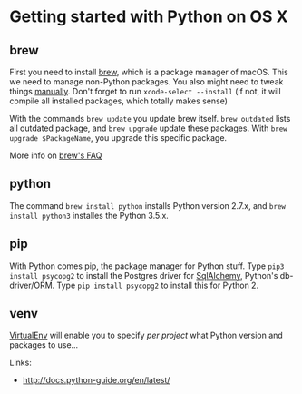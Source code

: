 Getting started with Python on OS X
===================================

brew 
----

First you need to install [brew][], which is a package manager of macOS. This we need to manage non-Python packages. You also might need to tweak things [manually][doingItRight]. Don't forget to run `xcode-select --install` (if not, it will compile all installed packages, which totally makes sense) 

With the commands `brew update` you update brew itself. `brew outdated` lists all outdated package, 
and `brew upgrade` update these packages. With `brew upgrade $PackageName`, you upgrade this 
specific package.

More info on [brew's FAQ][brewFaq]


python
------

The command `brew install python` installs Python version 2.7.x, and `brew install python3` installes the Python 3.5.x.


pip
---

With Python comes pip, the package manager for Python stuff. Type `pip3 install psycopg2` to install the Postgres driver 
for [SqlAlchemy][], Python's db-driver/ORM. Type `pip install psycopg2` to install this for Python 2.


venv
----
[VirtualEnv](venv) will enable you to specify *per project* what Python version and packages to use... 



[brew]: http://brew.sh
[doingItRight]: http://docs.python-guide.org/en/latest/starting/install/osx/#doing-it-right
[brewFaq]: 
	https://github.com/Homebrew/brew/blob/master/share/doc/homebrew/FAQ.md 
	"Brew's Frequently Asked Questions"
[venv]: https://virtualenv.pypa.io/en/latest/installation/
[SqlAlchemy]:
	https://en.wikipedia.org/wiki/SQLAlchemy
	
Links:
	
* <http://docs.python-guide.org/en/latest/>

